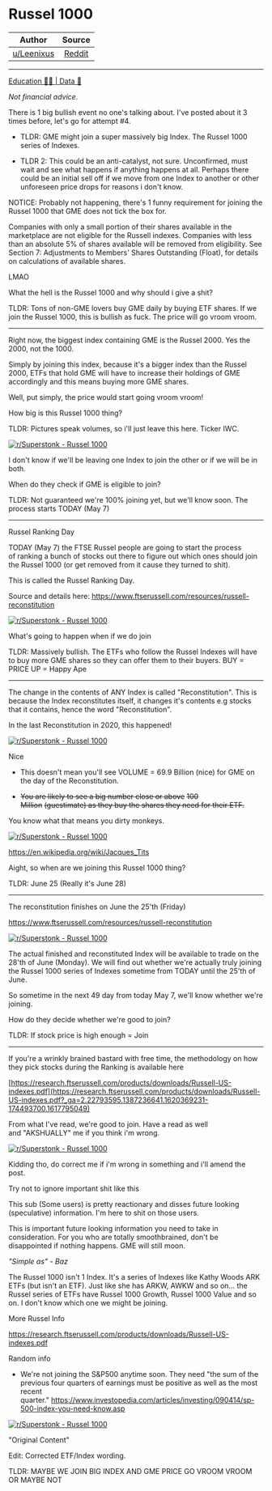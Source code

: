 Russel 1000
===========

| Author       | Source       | 
| :-------------: |:-------------:|
|  [u/Leenixus](https://www.reddit.com/user/Leenixus/) | [Reddit](https://www.reddit.com/r/Superstonk/comments/n6sv66/russel_1000/) | 

---

[Education 👨‍🏫 | Data 🔢](https://www.reddit.com/r/Superstonk/search?q=flair_name%3A%22Education%20%F0%9F%91%A8%E2%80%8D%F0%9F%8F%AB%20%7C%20Data%20%F0%9F%94%A2%22&restrict_sr=1)

*Not financial advice.*

There is 1 big bullish event no one's talking about. I've posted about it 3 times before, let's go for attempt #4.

-   TLDR: GME might join a super massively big Index. The Russel 1000 series of Indexes.

-   TLDR 2: This could be an anti-catalyst, not sure. Unconfirmed, must wait and see what happens if anything happens at all. Perhaps there could be an initial sell off if we move from one Index to another or other unforeseen price drops for reasons i don't know.

NOTICE: Probably not happening, there's 1 funny requirement for joining the Russel 1000 that GME does not tick the box for.

Companies with only a small portion of their shares available in the marketplace are not eligible for the Russell indexes. Companies with less than an absolute 5% of shares available will be removed from eligibility. See Section 7: Adjustments to Members' Shares Outstanding (Float), for details on calculations of available shares.

LMAO

What the hell is the Russel 1000 and why should i give a shit?

TLDR: Tons of non-GME lovers buy GME daily by buying ETF shares. If we join the Russel 1000, this is bullish as fuck. The price will go vroom vroom.

-----

Right now, the biggest index containing GME is the Russel 2000. Yes the 2000, not the 1000.

Simply by joining this index, because it's a bigger index than the Russel 2000, ETFs that hold GME will have to increase their holdings of GME accordingly and this means buying more GME shares.

Well, put simply, the price would start going vroom vroom!

How big is this Russel 1000 thing?

TLDR: Pictures speak volumes, so i'll just leave this here. Ticker IWC.

[![r/Superstonk - Russel 1000](https://preview.redd.it/qjekdww2lox61.png?width=712&format=png&auto=webp&s=6d4acc6a939a19be33b9b28b5eeb776c03272cfd)](https://preview.redd.it/qjekdww2lox61.png?width=712&format=png&auto=webp&s=6d4acc6a939a19be33b9b28b5eeb776c03272cfd)

I don't know if we'll be leaving one Index to join the other or if we will be in both.

When do they check if GME is eligible to join?

TLDR: Not guaranteed we're 100% joining yet, but we'll know soon. The process starts TODAY (May 7)

-----

Russel Ranking Day

TODAY (May 7) the FTSE Russel people are going to start the process of ranking a bunch of stocks out there to figure out which ones should join the Russel 1000 (or get removed from it cause they turned to shit).

This is called the Russel Ranking Day.

Source and details here: <https://www.ftserussell.com/resources/russell-reconstitution>

[![r/Superstonk - Russel 1000](https://preview.redd.it/oeon01ejcnx61.png?width=962&format=png&auto=webp&s=ff325712a067b75b222f7d8a1dc49940ee203efc)](https://preview.redd.it/oeon01ejcnx61.png?width=962&format=png&auto=webp&s=ff325712a067b75b222f7d8a1dc49940ee203efc)

What's going to happen when if we do join

TLDR: Massively bullish. The ETFs who follow the Russel Indexes will have to buy more GME shares so they can offer them to their buyers. BUY = PRICE UP = Happy Ape

-----

The change in the contents of ANY Index is called "Reconstitution". This is because the Index reconstitutes itself, it changes it's contents e.g stocks that it contains, hence the word "Reconstitution".

In the last Reconstitution in 2020, this happened!

[![r/Superstonk - Russel 1000](https://preview.redd.it/grjmwk69cnx61.png?width=933&format=png&auto=webp&s=7b87902ee51d7693b08dd673ce80f5217846a473)](https://preview.redd.it/grjmwk69cnx61.png?width=933&format=png&auto=webp&s=7b87902ee51d7693b08dd673ce80f5217846a473)

Nice

-   This doesn't mean you'll see VOLUME = 69.9 Billion (nice) for GME on the day of the Reconstitution.

-   ~~You are likely to see a big number close or above~~ ~~100 Million~~ ~~(guestimate) as they buy the shares they need for their ETF.~~

You know what that means you dirty monkeys.

[![r/Superstonk - Russel 1000](https://preview.redd.it/v0kyut45enx61.jpg?width=1280&format=pjpg&auto=webp&s=d8f74fa19854a0978beda790603267e1296dc7c3)](https://preview.redd.it/v0kyut45enx61.jpg?width=1280&format=pjpg&auto=webp&s=d8f74fa19854a0978beda790603267e1296dc7c3)

https://en.wikipedia.org/wiki/Jacques_Tits

Aight, so when are we joining this Russel 1000 thing?

TLDR: June 25 (Really it's June 28)

-----

The reconstitution finishes on June the 25'th (Friday)

<https://www.ftserussell.com/resources/russell-reconstitution>

[![r/Superstonk - Russel 1000](https://preview.redd.it/w0w8266wenx61.png?width=947&format=png&auto=webp&s=9a5c9b41140715097e723e3bef788927bf312d23)](https://preview.redd.it/w0w8266wenx61.png?width=947&format=png&auto=webp&s=9a5c9b41140715097e723e3bef788927bf312d23)

The actual finished and reconstituted Index will be available to trade on the 28'th of June (Monday). We will find out whether we're actually truly joining the Russel 1000 series of Indexes sometime from TODAY until the 25'th of June.

So sometime in the next 49 day from today May 7, we'll know whether we're joining.

How do they decide whether we're good to join?

TLDR: If stock price is high enough = Join

-----

If you're a wrinkly brained bastard with free time, the methodology on how they pick stocks during the Ranking is available here

[https://research.ftserussell.com/products/downloads/Russell-US-indexes.pdf](https://research.ftserussell.com/products/downloads/Russell-US-indexes.pdf?_ga=2.22793595.1387236641.1620369231-174493700.1617795049)

From what I've read, we're good to join. Have a read as well and "AKSHUALLY" me if you think i'm wrong.

[![r/Superstonk - Russel 1000](https://preview.redd.it/l1n21bkfgnx61.png?width=680&format=png&auto=webp&s=92f7f9a0278d9f3cbded903f684bb1a244f81962)](https://preview.redd.it/l1n21bkfgnx61.png?width=680&format=png&auto=webp&s=92f7f9a0278d9f3cbded903f684bb1a244f81962)

Kidding tho, do correct me if i'm wrong in something and i'll amend the post.

Try not to ignore important shit like this

This sub (Some users) is pretty reactionary and disses future looking (speculative) information. I'm here to shit on those users.

This is important future looking information you need to take in consideration. For you who are totally smoothbrained, don't be disappointed if nothing happens. GME will still moon.

*"Simple as" - Baz*

The Russel 1000 isn't 1 Index. It's a series of Indexes like Kathy Woods ARK ETFs (but isn't an ETF). Just like she has ARKW, AWKW and so on... the Russel series of ETFs have Russel 1000 Growth, Russel 1000 Value and so on. I don't know which one we might be joining.

More Russel Info

<https://research.ftserussell.com/products/downloads/Russell-US-indexes.pdf>

Random info

-   We're not joining the S&P500 anytime soon. They need "the sum of the previous four quarters of earnings must be positive as well as the most recent quarter." <https://www.investopedia.com/articles/investing/090414/sp-500-index-you-need-know.asp>

[![r/Superstonk - Russel 1000](https://preview.redd.it/otlnmbdjfnx61.png?width=554&format=png&auto=webp&s=a6516c3fcdd2a01b3465ad9371bf83ed9d4aa866)](https://preview.redd.it/otlnmbdjfnx61.png?width=554&format=png&auto=webp&s=a6516c3fcdd2a01b3465ad9371bf83ed9d4aa866)

"Original Content"

Edit: Corrected ETF/Index wording.

TLDR: MAYBE WE JOIN BIG INDEX AND GME PRICE GO VROOM VROOM OR MAYBE NOT
